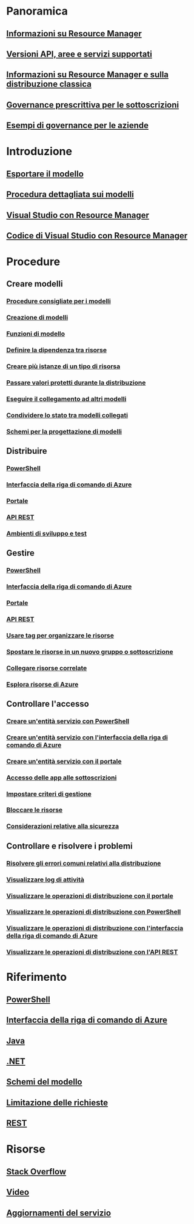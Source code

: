 # Panoramica
## [Informazioni su Resource Manager](resource-group-overview.md)
## [Versioni API, aree e servizi supportati](resource-manager-supported-services.md)
## [Informazioni su Resource Manager e sulla distribuzione classica](resource-manager-deployment-model.md)
## [Governance prescrittiva per le sottoscrizioni](resource-manager-subscription-governance.md)
## [Esempi di governance per le aziende](resource-manager-subscription-examples.md)

# Introduzione
## [Esportare il modello](resource-manager-export-template.md)
## [Procedura dettagliata sui modelli](resource-manager-template-walkthrough.md)
## [Visual Studio con Resource Manager](vs-azure-tools-resource-groups-deployment-projects-create-deploy.md)
## [Codice di Visual Studio con Resource Manager](resource-manager-vs-code.md)

# Procedure
## Creare modelli
### [Procedure consigliate per i modelli](resource-manager-template-best-practices.md)
### [Creazione di modelli](resource-group-authoring-templates.md)
### [Funzioni di modello](resource-group-template-functions.md)
### [Definire la dipendenza tra risorse](resource-group-define-dependencies.md)
### [Creare più istanze di un tipo di risorsa](resource-group-create-multiple.md)
### [Passare valori protetti durante la distribuzione](resource-manager-keyvault-parameter.md)
### [Eseguire il collegamento ad altri modelli](resource-group-linked-templates.md)
### [Condividere lo stato tra modelli collegati](best-practices-resource-manager-state.md)
### [Schemi per la progettazione di modelli](best-practices-resource-manager-design-templates.md)
## Distribuire
### [PowerShell](resource-group-template-deploy.md)
### [Interfaccia della riga di comando di Azure](resource-group-template-deploy-cli.md)
### [Portale](resource-group-template-deploy-portal.md)
### [API REST](resource-group-template-deploy-rest.md)
### [Ambienti di sviluppo e test](solution-dev-test-environments.md)
## Gestire
### [PowerShell](powershell-azure-resource-manager.md)
### [Interfaccia della riga di comando di Azure](xplat-cli-azure-resource-manager.md)
### [Portale](resource-group-portal.md)
### [API REST](resource-manager-rest-api.md)
### [Usare tag per organizzare le risorse](resource-group-using-tags.md)
### [Spostare le risorse in un nuovo gruppo o sottoscrizione](resource-group-move-resources.md)
### [Collegare risorse correlate](resource-group-link-resources.md)
### [Esplora risorse di Azure](resource-manager-resource-explorer.md)
## Controllare l'accesso
### [Creare un'entità servizio con PowerShell](resource-group-authenticate-service-principal.md)
### [Creare un'entità servizio con l'interfaccia della riga di comando di Azure](resource-group-authenticate-service-principal-cli.md)
### [Creare un'entità servizio con il portale](resource-group-create-service-principal-portal.md)
### [Accesso delle app alle sottoscrizioni](resource-manager-api-authentication.md)
### [Impostare criteri di gestione](resource-manager-policy.md)
### [Bloccare le risorse](resource-group-lock-resources.md)
### [Considerazioni relative alla sicurezza](best-practices-resource-manager-security.md)
## Controllare e risolvere i problemi
### [Risolvere gli errori comuni relativi alla distribuzione](resource-manager-common-deployment-errors.md)
### [Visualizzare log di attività](resource-group-audit.md)
### [Visualizzare le operazioni di distribuzione con il portale](resource-manager-troubleshoot-deployments-portal.md)
### [Visualizzare le operazioni di distribuzione con PowerShell](resource-manager-troubleshoot-deployments-powershell.md)
### [Visualizzare le operazioni di distribuzione con l'interfaccia della riga di comando di Azure](resource-manager-troubleshoot-deployments-cli.md)
### [Visualizzare le operazioni di distribuzione con l'API REST](resource-manager-troubleshoot-deployments-rest.md)

# Riferimento
## [PowerShell](/powershell/resourcemanager/azurerm.resources/v3.2.0/azurerm.resources)
## [Interfaccia della riga di comando di Azure](/cli/azure)
## [Java](/java/api)
## [.NET](/dotnet/api/microsoft.azure.management.resourcemanager)
## [Schemi del modello](https://github.com/Azure/azure-resource-manager-schemas)
## [Limitazione delle richieste](resource-manager-request-limits.md)
## [REST](/rest/api/resources/)

# Risorse
## [Stack Overflow](http://stackoverflow.com/questions/tagged/azure-resource-manager)
## [Video](https://azure.microsoft.com/documentation/videos/index/?services=azure-resource-manager)
## [Aggiornamenti del servizio](https://azure.microsoft.com/updates/?product=azure-resource-manager)


<!--HONumber=Nov16_HO4-->


